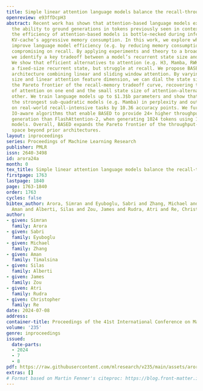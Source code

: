 ```yaml
---
title: Simple linear attention language models balance the recall-throughput tradeoff
openreview: e93ffDcpH3
abstract: Recent work has shown that attention-based language models excel at "recall",
  the ability to ground generations in tokens previously seen in context. However,
  the efficiency of attention-based models is bottle-necked during inference by the
  KV-cache’s aggressive memory consumption. In this work, we explore whether we can
  improve language model efficiency (e.g. by reducing memory consumption) without
  compromising on recall. By applying experiments and theory to a broad set of architectures,
  we identify a key tradeoff between a model’s recurrent state size and recall ability.
  We show that efficient alternatives to attention (e.g. H3, Mamba, RWKV) maintain
  a fixed-size recurrent state, but struggle at recall. We propose BASED a simple
  architecture combining linear and sliding window attention. By varying BASED window
  size and linear attention feature dimension, we can dial the state size and traverse
  the Pareto frontier of the recall-memory tradeoff curve, recovering the full quality
  of attention on one end and the small state size of attention-alternatives on the
  other. We train language models up to $1.3$b parameters and show that BASED matches
  the strongest sub-quadratic models (e.g. Mamba) in perplexity and outperforms them
  on real-world recall-intensive tasks by 10.36 accuracy points. We further develop
  IO-aware algorithms that enable BASED to provide 24× higher throughput on language
  generation than FlashAttention-2, when generating 1024 tokens using 1.3b parameter
  models. Overall, BASED expands the Pareto frontier of the throughput-recall tradeoff
  space beyond prior architectures.
layout: inproceedings
series: Proceedings of Machine Learning Research
publisher: PMLR
issn: 2640-3498
id: arora24a
month: 0
tex_title: Simple linear attention language models balance the recall-throughput tradeoff
firstpage: 1763
lastpage: 1840
page: 1763-1840
order: 1763
cycles: false
bibtex_author: Arora, Simran and Eyuboglu, Sabri and Zhang, Michael and Timalsina,
  Aman and Alberti, Silas and Zou, James and Rudra, Atri and Re, Christopher
author:
- given: Simran
  family: Arora
- given: Sabri
  family: Eyuboglu
- given: Michael
  family: Zhang
- given: Aman
  family: Timalsina
- given: Silas
  family: Alberti
- given: James
  family: Zou
- given: Atri
  family: Rudra
- given: Christopher
  family: Re
date: 2024-07-08
address:
container-title: Proceedings of the 41st International Conference on Machine Learning
volume: '235'
genre: inproceedings
issued:
  date-parts:
  - 2024
  - 7
  - 8
pdf: https://raw.githubusercontent.com/mlresearch/v235/main/assets/arora24a/arora24a.pdf
extras: []
# Format based on Martin Fenner's citeproc: https://blog.front-matter.io/posts/citeproc-yaml-for-bibliographies/
---
```

